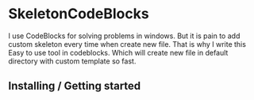 # SkeletonCodeBlocks



I use CodeBlocks for solving problems in windows. But it is pain to add custom skeleton every time when create new file. That is why I write this Easy to use tool in codeblocks. Which will create new file in default directory with custom template so fast.


## Installing / Getting started

